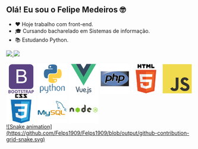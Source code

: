 ## **Olá! Eu sou o Felipe Medeiros 🤓**

* ❤️ Hoje trabalho com front-end.
* 🎓 Cursando bacharelado em Sistemas de informação.
* 📚 Estudando Python.

<div>
  <a href="github.com/Felps1909">
  <img height="180em" src="https://github-readme-stats.vercel.app/api?username=Felps1909&show_icons=true&theme=dracula&include_all_commits=true&count_private=true"/>
  <img height="180em" src="https://github-readme-stats.vercel.app/api/top-langs/?username=Felps1909&layout=compact&langs_count=7&theme=dracula"/>
</div>
<div style = "display:inline-block"><br>
  <img align="center" alt="Felps-Bootstrap" height="80" width="80"  src="https://raw.githubusercontent.com/devicons/devicon/master/icons/bootstrap/bootstrap-plain-wordmark.svg">
  <img align="center" alt="Felps-Python" height="80" width="80"  src="https://raw.githubusercontent.com/devicons/devicon/master/icons/python/python-original-wordmark.svg">
  <img align="center" alt="Felps-Vuejs" height="80" width="80"  src="https://raw.githubusercontent.com/devicons/devicon/master/icons/vuejs/vuejs-original-wordmark.svg">
  <img align="center" alt="Felps-Php" height="80" width="80"  src="https://raw.githubusercontent.com/devicons/devicon/master/icons/php/php-original.svg">
  <img align="center" alt="Felps-Html"
       height="80" width="80"  src="https://raw.githubusercontent.com/devicons/devicon/master/icons/html5/html5-original-wordmark.svg">
   <img align="center" alt="Felps-JS"
        height="80" width="80"  src="https://raw.githubusercontent.com/devicons/devicon/master/icons/javascript/javascript-original.svg">
  <img align="center" alt="Felps-Css3"
       height="80" width="80"  src="https://raw.githubusercontent.com/devicons/devicon/master/icons/css3/css3-original-wordmark.svg">
    <img align="center" alt="Felps-Mysql"
       height="80" width="80"  src="https://raw.githubusercontent.com/devicons/devicon/master/icons/mysql/mysql-original-wordmark.svg">
    <img align="center" alt="Felps-Node"
       height="80" width="80"  src="https://raw.githubusercontent.com/devicons/devicon/master/icons/nodejs/nodejs-original-wordmark.svg">
</div>
<div>
![Snake animation](https://github.com/Felps1909/Felps1909/blob/output/github-contribution-grid-snake.svg)
</div>


